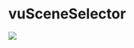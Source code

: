 vuSceneSelector
===============

<img src="http://www.vincentullmann.com/_Zeugs/vuSceneSelector_Interface.jpg">
